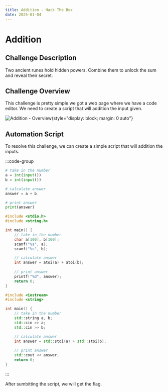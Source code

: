 ```yaml
---
title: Addition - Hack The Box
date: 2025-01-04
---
```


<script setup>
    import ChallengeCard from "../../../../../.vitepress/components/ChallengeCard.vue";
</script>

# Addition

## Challenge Description

Two ancient runes hold hidden powers. Combine them to unlock the sum and reveal their secret.

## Challenge Overview

This challenge is pretty simple we got a web page where we have a code editor. We need to create a script that will
addition the input given.

![Addition - Overview](/ctf/hack-the-box/challenges/misc/addition/overview.png){style="display: block; margin: 0 auto"}

## Automation Script

To resolve this challenge, we can create a simple script that will addition the inputs.

:::code-group

```python
# take in the number
a = int(input())
b = int(input())

# calculate answer
answer = a + b

# print answer
print(answer)
```

```c
#include <stdio.h>
#include <string.h>

int main() {
    // take in the number
    char a[100], b[100];
    scanf("%s", a);
    scanf("%s", b);

    // calculate answer
    int answer = atoi(a) + atoi(b);
    
    // print answer
    printf("%d", answer);
    return 0;
}
```

```cpp
#include <iostream>
#include <string>

int main() {
    // take in the number
    std::string a, b;
    std::cin >> a;
    std::cin >> b;

    // calculate answer
    int answer = std::stoi(a) + std::stoi(b);
    
    // print answer
    std::cout << answer;
    return 0;
}
```

:::

After sumbitting the script, we will get the flag.

<ChallengeCard
    challengeType="misc"
    challengeName="Addition"
    htbCardLink="https://www.hackthebox.com/achievement/challenge/585215/814"
/>

